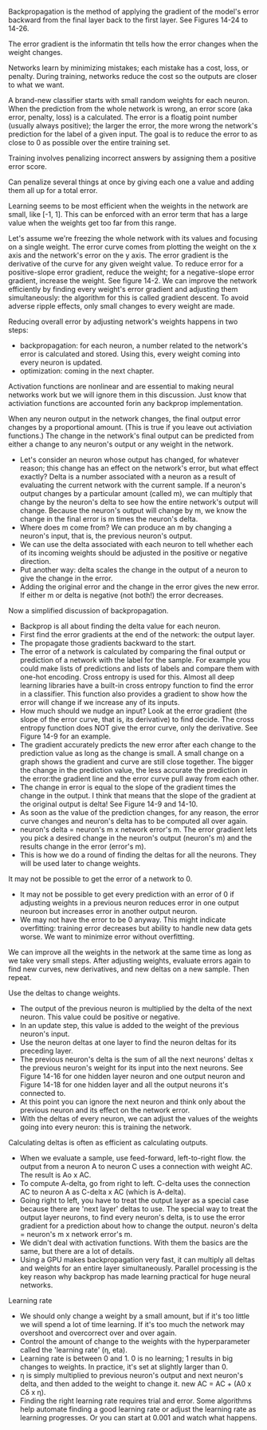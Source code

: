 Backpropagation is the method of applying the gradient of the model's error backward from the final layer back to the first layer. See Figures 14-24 to 14-26.

The error gradient is the informatin tht tells how the error changes when the weight changes.

Networks learn by minimizing mistakes; each mistake has a cost, loss, or penalty. During training, networks reduce the cost so the outputs are closer to what we want.

A brand-new classifier starts with small random weights for each neuron. When the prediction from the whole network is wrong, an error score (aka error, penalty, loss) is a calculated. The error is a floatig point number (usually always positive); the larger the error, the more wrong the network's prediction for the label of a given input. The goal is to reduce the error to as close to 0 as possible over the entire training set.

Training involves penalizing incorrect answers by assigning them a positive error score.

Can penalize several things at once by giving each one a value and adding them all up for a total error.

Learning seems to be most efficient when the weights in the network are small, like \[-1, 1\]. This can be enforced with an error term that has a large value when the weights get too far from this range.

Let's assume we're freezing the whole network with its values and focusing on a single weight. The error curve comes from plotting the weight on the x axis and the network's error on the y axis. The error gradient is the derivative of the curve for any given weight value. To reduce error for a positive-slope error gradient, reduce the weight; for a negative-slope error gradient, increase the weight. See figure 14-2. We can improve the network efficiently by finding every weight's error gradient and adjusting them simultaneously: the algorithm for this is called gradient descent. To avoid adverse ripple effects, only small changes to every weight are made.

Reducing overall error by adjusting network's weights happens in two steps: 
- backpropagation: for each neuron, a number related to the network's error is calculated and stored. Using this, every weight coming into every neuron is updated.
- optimization: coming in the next chapter.

Activation functions are nonlinear and are essential to making neural networks work but we will ignore them in this discussion. Just know that activiation functions are accounted forin any backprop implementation.

When any neuron output in the network changes, the final output error changes by a proportional amount. (This is true if you leave out activiation functions.) The change in the network's final output can be predicted from either a change to any neuron's output or any weight in the network.
- Let's consider an neuron whose output has changed, for whatever reason; this change has an effect on the network's error, but what effect exactly? Delta is a number associated with a neuron as a result of evaluating the current network with the current sample. If a neuron's output changes by a particular amount (called m), we can multiply that change by the neuron's delta to see how the entire network's output will change. Because the neuron's output will change by m, we know the change in the final error is m times the neuron's delta.
- Where does m come from? We can produce an m by changing a neuron's input, that is, the previous neuron's output.
- We can use the delta associated with each neuron to tell whether each of its incoming weights should be adjusted in the positive or negative direction.
- Put another way: delta scales the change in the output of a neuron to give the change in the error.
- Adding the original error and the change in the error gives the new error. If either m or delta is negative (not both!) the error decreases.

Now a simplified discussion of backpropagation.
- Backprop is all about finding the delta value for each neuron.
- First find the error gradients at the end of the network: the output layer.
- The propagate those gradients backward to the start.
- The error of a network is calculated by comparing the final output or prediction of a network with the label for the sample. For example you could make lists of predictions and lists of labels and compare them with one-hot encoding. Cross entropy is used for this. Almost all deep learning libraries have a built-in cross entropy function to find the error in a classifier. This function also provides a gradient to show how the error will change if we increase any of its inputs.
- How much should we nudge an input? Look at the error gradient (the slope of the error curve, that is, its derivative) to find decide. The cross entropy function does NOT give the error curve, only the derivative. See Figure 14-9 for an example.
- The gradient accurately predicts the new error after each change to the prediction value as long as the change is small. A small change on a graph shows the gradient and curve are still close together. The bigger the change in the prediction value, the less accurate the prediction in the error:the gradient line and the error curve pull away from each other.
- The change in error is equal to the slope of the gradient times the change in the output. I think that means that the slope of the gradient at the original output is delta! See Figure 14-9 and 14-10.
- As soon as the value of the prediction changes, for any reason, the error curve changes and neuron's delta has to be computed all over again.
- neuron's delta = neuron's m x network error's m. The error gradient lets you pick a desired change in the neuron's output (neuron's m) and the results change in the error (error's m).
- This is how we do a round of finding the deltas for all the neurons. They will be used later to change weights.

It may not be possible to get the error of a network to 0.
- It may not be possible to get every prediction with an error of 0 if adjusting weights in a previous neuron reduces error in one output neuroon but increases error in another output neuron.
- We may not have the error to be 0 anyway. This might indicate overfitting: training error decreases but ability to handle new data gets worse. We want to minimize error without overfitting.

We can improve all the weights in the network at the same time as long as we take very small steps. After adjusting weights, evaluate errors again to find new curves, new derivatives, and new deltas on a new sample. Then repeat.

Use the deltas to change weights.
- The output of the previous neuron is multiplied by the delta of the next neuron. This value could be positive or negative.
- In an update step, this value is added to the weight of the previous neuron's input.
- Use the neuron deltas at one layer to find the neuron deltas for its preceding layer.
- The previous neuron's delta is the sum of all the next neurons' deltas x the previous neuron's weight for its input into the next neurons. See Figure 14-16 for one hidden layer neuron and one output neuron and Figure 14-18 for one hidden layer and all the output neurons it's connected to.
- At this point you can ignore the next neuron and think only about the previous neuron and its effect on the network error.
- With the deltas of every neuron, we can adjust the values of the weights going into every neuron: this is training the network.

Calculating deltas is often as efficient as calculating outputs.
- When we evaluate a sample, use feed-forward, left-to-right flow. the output from a neuron A to neuron C uses a connection with weight AC. The result is Ao x AC.
- To compute A-delta, go from right to left. C-delta uses the connection AC to neuron A as C-delta x AC (which is A-delta). 
- Going right to left, you have to treat the output layer as a special case because there are 'next layer' deltas to use. The special way to treat the output layer neurons, to find every neuron's delta, is to use the error gradient for a prediction about how to change the output.  neuron's delta = neuron's m x network error's m.
- We didn't deal with activation functions. With them the basics are the same, but there are a lot of details.
- Using a GPU makes backpropagation very fast, it can multiply all deltas and weights for an entire layer simultaneously. Parallel processing is the key reason why backprop has made learning practical for huge neural networks.

Learning rate
- We should only change a weight by a small amount, but if it's too little we will spend a lot of time learning. If it's too much the network may overshoot and overcorrect over and over again.
- Control the amount of change to the weights with the hyperparameter called the 'learning rate' (η, eta).
- Learning rate is between 0 and 1. 0 is no learning; 1 results in big changes to weights. In practice, it's set at slightly larger than 0.
- η is simply multiplied to previous neuron's output and next neuron's delta, and then added to the weight to change it. new AC = AC + (A0 x Cδ x η).
- Finding the right learning rate requires trial and error. Some algorithms help automate finding a good learning rate or adjust the learning rate as learning progresses. Or you can start at 0.001 and watch what happens.

  

